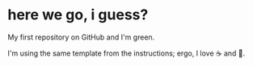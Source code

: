# here we go, i guess?

My first repository on GitHub and I'm green.

I'm using the same template from the instructions; ergo, I love :coffee: and :pizza:.
